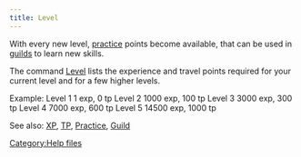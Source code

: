 ```yaml
---
title: Level
---
```


With every new level, [practice](practice "wikilink") points become
available, that can be used in [guilds](Guild "wikilink") to learn new
skills.

The command [Level](Level "wikilink") lists the experience and travel
points required for your current level and for a few higher levels.

Example: Level 1 1 exp, 0 tp Level 2 1000 exp, 100 tp Level 3 3000 exp,
300 tp Level 4 7000 exp, 600 tp Level 5 14500 exp, 1000 tp

See also: [XP](XP "wikilink"), [TP](TP "wikilink"),
[Practice](Practice "wikilink"), [Guild](Guild "wikilink")

[Category:Help files](Category:Help_files "wikilink")